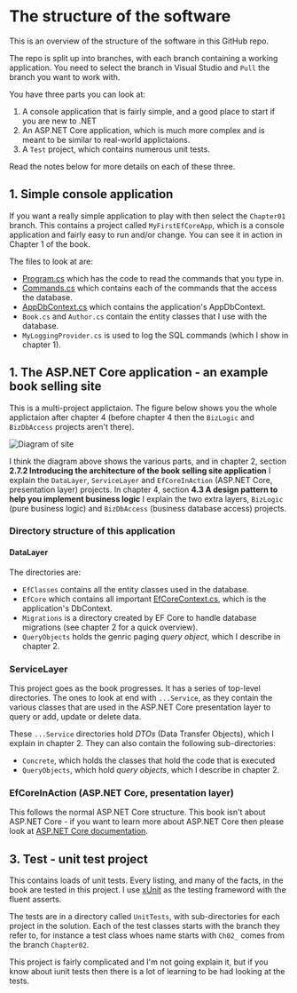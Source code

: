 # The structure of the software

This is an overview of the structure of the software in this GitHub repo.

The repo is split up into branches, with each branch containing a working application.
You need to select the branch in Visual Studio and `Pull` the branch you want to work with.

You have three parts you can look at: 

1. A console application that is fairly simple, and a good place to start if you are new to .NET
2. An ASP.NET Core application, which is much more complex and is meant to be similar to real-world applictaions.
3. A `Test` project, which contains numerous unit tests.

Read the notes below for more details on each of these three.

## 1. Simple console application

If you want a really simple application to play with then select the `Chapter01` branch.
This contains a project called `MyFirstEfCoreApp`, which is a console application and 
fairly easy to run and/or change. You can see it in action in Chapter 1 of the book. 

The files to look at are:
* [Program.cs](https://github.com/JonPSmith/EfCoreInAction/blob/Chapter01/src/MyFirstEfCoreApp/Program.cs)
which has the code to read the commands that you type in.
* [Commands.cs](https://github.com/JonPSmith/EfCoreInAction/blob/Chapter01/src/MyFirstEfCoreApp/Commands.cs)
which contains each of the commands that the access the database.
* [AppDbContext.cs](https://github.com/JonPSmith/EfCoreInAction/tree/Chapter01/src/MyFirstEfCoreApp)
which contains the application's AppDbContext.
* `Book.cs` and `Author.cs` contain the entity classes that I use with the database.
* `MyLoggingProvider.cs` is used to log the SQL commands (which I show in chapter 1).

## 1. The ASP.NET Core application - an example book selling site 

This is a multi-project applictaion. The figure below shows you the whole applictaion after chapter 4
(before chapter 4 then the `BizLogic` and `BizDbAccess` projects aren't there).

![Diagram of site](https://github.com/JonPSmith/EfCoreInAction/blob/master/ExampleBookSellingSiteStructure.png)

I think the diagram above shows the various parts, and in chapter 2, section 
**2.7.2	Introducing the architecture of the book selling site application**
I explain the `DataLayer`, `ServiceLayer` and `EfCoreInAction` (ASP.NET Core, presentation layer) projects.
In chapter 4, section 
**4.3	A design pattern to help you implement business logic**
I explain the two extra layers, `BizLogic` (pure business logic) and `BizDbAccess` (business database access) projects.

### Directory structure of this application

#### DataLayer

The directories are:
* `EfClasses` contains all the entity classes used in the database.
* `EfCore` which contains all important 
[EfCoreContext.cs](https://github.com/JonPSmith/EfCoreInAction/blob/Chapter02/src/DataLayer/EfCode/EfCoreContext.cs),
which is the application's DbContext.
* `Migrations` is a directory created by EF Core to handle database migrations (see chapter 2 for a quick overview).
* `QueryObjects` holds the genric paging *query object*, which I describe in chapter 2.

### ServiceLayer

This project goes as the book progresses. It has a series of top-level directories.
The ones to look at end with `...Service`, as they contain the various classes that 
are used in the ASP.NET Core presentation layer to query or add, update or delete data.

These `...Service` directories hold *DTOs* (Data Transfer Objects), which I explain in chapter 2.
They can also contain the following sub-directories:
* `Concrete`, which holds the classes that hold the code that is executed
* `QueryObjects`, which hold *query objects*, which I describe in chapter 2.

### EfCoreInAction (ASP.NET Core, presentation layer)

This follows the normal ASP.NET Core structure.
This book isn't about ASP.NET Core - if you want to learn more about ASP.NET Core then please look at 
[ASP.NET Core documentation](https://docs.microsoft.com/en-us/aspnet/core/).

## 3. Test - unit test project

This contains loads of unit tests. Every listing, and many of the facts, in the book are tested in this project. 
I use [xUnit](https://xunit.github.io/) as the testing frameword with the fluent asserts.

The tests are in a directory called `UnitTests`, with sub-directories for each project in the solution.
Each of the test classes starts with the branch they refer to, for instance a test class
whoes name starts with `Ch02_` comes from the branch `Chapter02`. 

This project is fairly complicated and I'm not going explain it, but if you know about iunit tests
then there is a lot of learning to be had looking at the tests.






